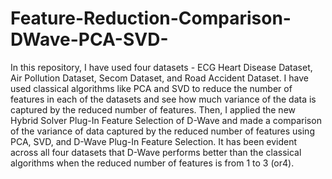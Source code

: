 # Feature-Reduction-Comparison-DWave-PCA-SVD-
In this repository, I have used four datasets - ECG Heart Disease Dataset, Air Pollution Dataset, Secom Dataset, and Road Accident Dataset.
I have used classical algorithms like PCA and SVD  to reduce the number of features in each of the datasets and see how much variance of the data is captured by the reduced number of features.
Then, I applied the new Hybrid Solver Plug-In Feature Selection of D-Wave and made a comparison of the variance of data captured by the reduced number of features using PCA, SVD, and D-Wave Plug-In Feature Selection.
It has been evident across all four datasets that D-Wave performs better than the classical algorithms when the reduced number of features is from 1 to 3 (or4).
